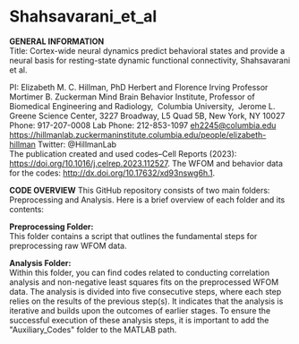 # Shahsavarani_et_al

**GENERAL INFORMATION**  
Title: Cortex-wide neural dynamics predict behavioral states and provide a neural basis for resting-state dynamic functional connectivity, Shahsavarani et al.  
  
  PI: Elizabeth M. C. Hillman, PhD
Herbert and Florence Irving Professor
Mortimer B. Zuckerman Mind Brain Behavior Institute,
Professor of Biomedical Engineering and Radiology, 
Columbia University, 
Jerome L. Greene Science Center,
3227 Broadway, L5 Quad 5B,
New York, NY 10027
Phone: 917-207-0008
Lab Phone: 212-853-1097
eh2245@columbia.edu     
https://hillmanlab.zuckermaninstitute.columbia.edu/people/elizabeth-hillman
Twitter: @HillmanLab  
The publication created and used codes–Cell Reports (2023): https://doi.org/10.1016/j.celrep.2023.112527.
The WFOM and behavior data for the codes: http://dx.doi.org/10.17632/xd93nswg6h.1.  
  
  **CODE OVERVIEW**
This GitHub repository consists of two main folders: Preprocessing and Analysis. Here is a brief overview of each folder and its contents:  
  
  __Preprocessing Folder:__  
  This folder contains a script that outlines the fundamental steps for preprocessing raw WFOM data.  
  
  __Analysis Folder:__  
  Within this folder, you can find codes related to conducting correlation analysis and non-negative least squares fits on the preprocessed WFOM data. The analysis is divided into five consecutive steps, where each step relies on the results of the previous step(s). It indicates that the analysis is iterative and builds upon the outcomes of earlier stages.
To ensure the successful execution of these analysis steps, it is important to add the "Auxiliary_Codes" folder to the MATLAB path.
